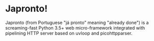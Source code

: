 # Japronto!

Japronto (from Portuguese "já pronto" meaning "already done") is a screaming-fast
Python 3.5+ web micro-framework integrated with pipelining HTTP server
based on uvloop and picohttpparser.
